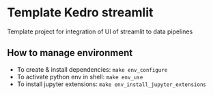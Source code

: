 # Template Kedro streamlit

Template project for integration of UI of streamlit to data pipelines

## How to manage environment

- To create & install dependencies: `make env_configure`
- To activate python env in shell: `make env_use`
- To install jupyter extensions: `make env_install_jupyter_extensions`

